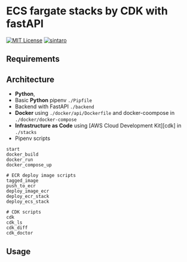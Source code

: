 # ECS fargate stacks by CDK with fastAPI

[![MIT License](https://badgen.now.sh/badge/License/MIT/blue)](https://github.com/sintaro/CDK_ECSFargate_FastAPI/blob/master/LICENSE.md)
[![sintaro](https://badgen.now.sh/badge/by/sintaro/purple)](https://github.com/sintaro)


## Requirements


## Architecture

- **Python**,
- Basic **Python** pipenv  `./Pipfile`
- Backend with FastAPI `./backend`
- **Docker** using `./docker/api/Dockerfile` and docker-coompose in `./docker/docker-compose`
- **Infrastructure as Code** using [AWS Cloud Development Kit][cdk] in `./stacks`
- Pipenv scripts 

``` text:Pipfile
start
docker_build
docker_run
docker_compose_up

# ECR deploy image scripts
tagged_image
push_to_ecr
deploy_image_ecr
deploy_ecr_stack
deploy_ecs_stack

# CDK scripts
cdk
cdk_ls
cdk_diff
cdk_doctor
```

## Usage

``` txt: .env

```